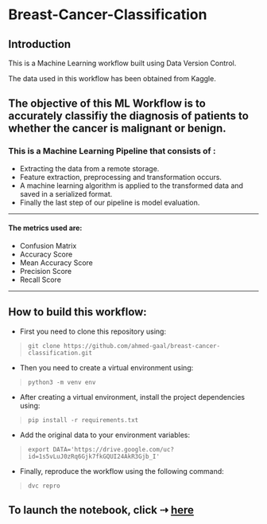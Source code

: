 # Breast-Cancer-Classification

## Introduction
This is a Machine Learning workflow built using Data Version Control.

The data used in this workflow has been obtained from Kaggle.

The objective of this ML Workflow is to accurately classifiy the
diagnosis of patients to whether the cancer is **malignant** or **benign**.
-----
### This is a Machine Learning Pipeline that consists of :
* Extracting the data from a remote storage. 
* Feature extraction, preprocessing and transformation occurs.
* A machine learning algorithm is applied to the transformed data and saved in a
serialized format.
* Finally the last step of our pipeline is model evaluation. 
--------
#### The metrics used are:
* Confusion Matrix
* Accuracy Score
* Mean Accuracy Score
* Precision Score
* Recall Score
-------
## How to build this workflow:
* First you need to clone this repository using:
> ```git clone https://github.com/ahmed-gaal/breast-cancer-classification.git```
* Then you need to create a virtual environment using:
> ```python3 -m venv env```
* After creating a virtual environment, install the project dependencies using:
> ```pip install -r requirements.txt```
* Add the original data to your environment variables:
> ```export DATA='https://drive.google.com/uc?id=1s5vLuJ0zRq6Gjk7fkGQUI24AkR3Gjb_I'```
* Finally, reproduce the workflow using the following command:
> ```dvc repro```


To launch the notebook, click ⇢ [here](https://mybinder.org/v2/gh/ahmed14-cell/breast-cancer-classification/HEAD)
-------